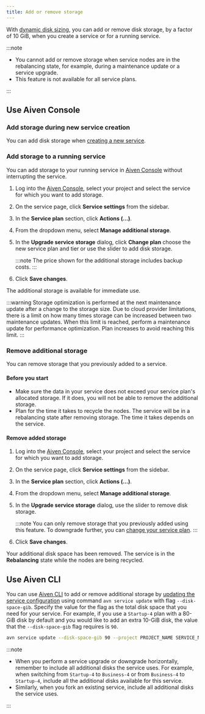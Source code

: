 ```yaml
---
title: Add or remove storage
---
```


With [dynamic disk sizing](/docs/platform/concepts/dynamic-disk-sizing), you can add or remove disk storage, by a factor of 10 GiB, when you create a service or for a running service.

:::note

-   You cannot add or remove storage when service nodes are in the
    rebalancing state, for example, during a maintenance update or a
    service upgrade.
-   This feature is not available for all service plans.

:::

## Use Aiven Console

### Add storage during new service creation

You can add disk storage when
[creating a new service](/docs/platform/howto/create_new_service).

### Add storage to a running service

You can add storage to your running service in [Aiven
Console](https://console.aiven.io/) without interrupting the service.

1.  Log into the [Aiven Console](https://console.aiven.io/), select your
    project and select the service for which you want to add
    storage.

1.  On the service page, click **Service settings** from the sidebar.

1.  In the **Service plan** section, click **Actions (\...)**.

1.  From the dropdown menu, select **Manage additional storage**.

1.  In the **Upgrade service storage** dialog, click **Change plan**
    choose the new service plan and tier or use the slider to add disk
    storage.

    :::note
    The price shown for the additional storage includes backup costs.
    :::

1.  Click **Save changes**.

The additional storage is available for immediate use.

:::warning
Storage optimization is performed at the next maintenance update after a
change to the storage size. Due to cloud provider limitations, there is
a limit on how many times storage can be increased between two
maintenance updates. When this limit is reached, perform a
maintenance update for performance optimization. Plan increases to avoid reaching this limit.
:::

### Remove additional storage

You can remove storage that you previously added to a service.

#### Before you start

-   Make sure the data in your service does not exceed your service
    plan's allocated storage. If it does, you will not be able to
    remove the additional storage.
-   Plan for the time it takes to recycle the nodes. The service will be
    in a rebalancing state after removing storage. The time it takes
    depends on the service.

#### Remove added storage

1.  Log into the [Aiven Console](https://console.aiven.io/), select your
    project and select the service for which you want to add
    storage.

1.  On the service page, click **Service settings** from the sidebar.

1.  In the **Service plan** section, click **Actions (\...)**.

1.  From the dropdown menu, select **Manage additional storage**.

1.  In the **Upgrade service storage** dialog, use the slider to remove
    disk storage.

    :::note
    You can only remove storage that you previously added using this
    feature. To downgrade further, you can
    [change your service plan](/docs/platform/howto/scale-services).
    :::

1.  Click **Save changes**.

Your additional disk space has been removed. The service is in the
**Rebalancing** state while the nodes are being recycled.

## Use Aiven CLI

You can use [Aiven CLI](/docs/tools/cli)
to add or remove additional storage by
[updating the service configuration](/docs/tools/cli/service-cli#avn-cli-service-update) using command `avn service update` with flag
`--disk-space-gib`. Specify the value for the flag as the total disk
space that you need for your service. For example, if you use a
`Startup-4` plan with a 80-GiB disk by default and you would like to add
an extra 10-GiB disk, the value that the `--disk-space-gib` flag
requires is `90`.

```bash
avn service update --disk-space-gib 90 --project PROJECT_NAME SERVICE_NAME
```

:::note

-   When you perform a service upgrade or downgrade horizontally,
    remember to include all additional disks the service uses. For
    example, when switching from `Startup-4` to `Business-4` or from
    `Business-4` to `Startup-4`, include all the additional disks
    available for this service.
-   Similarly, when you fork an existing service, include all additional
    disks the service uses.

:::
